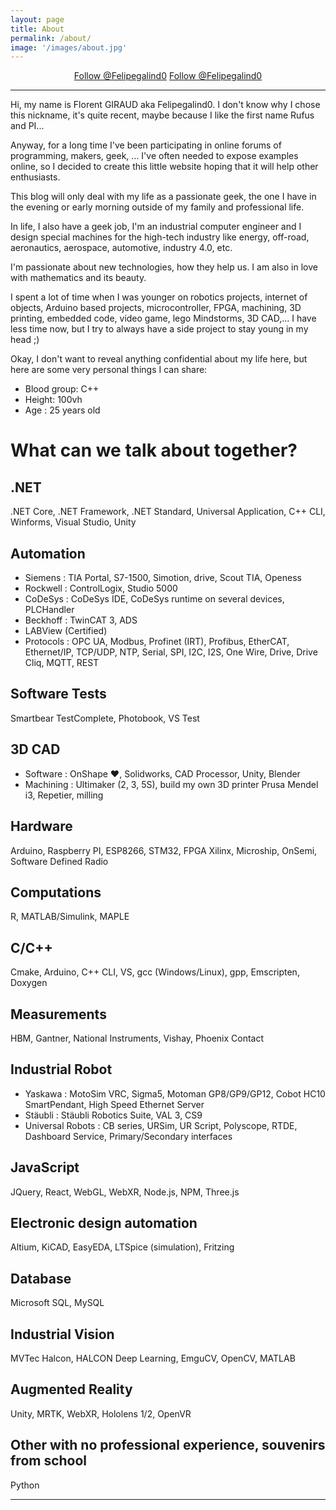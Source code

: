 ```yaml
---
layout: page
title: About
permalink: /about/
image: '/images/about.jpg'
---
```


<center>
<a class="github-button" href="https://github.com/Felipegalind0" data-size="large" data-show-count="true" aria-label="Follow @Felipegalind0 on GitHub">Follow @Felipegalind0</a>
<a href="https://twitter.com/Felipegalind0?ref_src=twsrc%5Etfw" class="twitter-follow-button" data-size="large" data-show-count="true">Follow @Felipegalind0</a><script async src="https://platform.twitter.com/widgets.js" charset="utf-8"></script>
</center>
<hr />


Hi, my name is Florent GIRAUD aka Felipegalind0. I don't know why I chose this nickname, it's quite recent, maybe because I like the first name Rufus and PI...


Anyway, for a long time I've been participating in online forums of programming, makers, geek, ... I've often needed to expose examples online, so I decided to create this little website hoping that it will help other enthusiasts.

This blog will only deal with my life as a passionate geek, the one I have in the evening or early morning outside of my family and professional life.

In life, I also have a geek job, I'm an industrial computer engineer and I design special machines for the high-tech industry like energy, off-road, aeronautics, aerospace, automotive, industry 4.0, etc.

I'm passionate about new technologies, how they help us. I am also in love with mathematics and its beauty.

I spent a lot of time when I was younger on robotics projects, internet of objects, Arduino based projects, microcontroller, FPGA, machining, 3D printing, embedded code, video game, lego Mindstorms, 3D CAD,... I have less time now, but I try to always have a side project to stay young in my head ;)

Okay, I don't want to reveal anything confidential about my life here, but here are some very personal things I can share:
- Blood group: C++
- Height: 100vh
- Age : <span id="age">25</span> years old

# What can we talk about together?

## .NET
.NET Core, .NET Framework, .NET Standard, Universal Application, C++ CLI, Winforms, Visual Studio, Unity

## Automation
- Siemens : TIA Portal, S7-1500, Simotion, drive, Scout TIA, Openess
- Rockwell : ControlLogix, Studio 5000
- CoDeSys : CoDeSys IDE, CoDeSys runtime on several devices, PLCHandler
- Beckhoff : TwinCAT 3, ADS
- LABView (Certified)
- Protocols : OPC UA, Modbus, Profinet (IRT), Profibus, EtherCAT, Ethernet/IP, TCP/UDP, NTP, Serial, SPI, I2C, I2S, One Wire, Drive, Drive Cliq, MQTT, REST

## Software Tests
Smartbear TestComplete, Photobook, VS Test

## 3D CAD
- Software : OnShape ❤️, Solidworks, CAD Processor, Unity, Blender
- Machining : Ultimaker (2, 3, 5S), build my own 3D printer Prusa Mendel i3, Repetier, milling

## Hardware
Arduino, Raspberry PI, ESP8266, STM32, FPGA Xilinx, Microship, OnSemi, Software Defined Radio

## Computations
R, MATLAB/Simulink, MAPLE

## C/C++
Cmake, Arduino, C++ CLI, VS, gcc (Windows/Linux), gpp, Emscripten, Doxygen

## Measurements
HBM, Gantner, National Instruments, Vishay, Phoenix Contact

## Industrial Robot
- Yaskawa : MotoSim VRC, Sigma5, Motoman GP8/GP9/GP12, Cobot HC10 SmartPendant, High Speed Ethernet Server
- Stäubli : Stäubli Robotics Suite, VAL 3, CS9
- Universal Robots : CB series, URSim, UR Script, Polyscope, RTDE, Dashboard Service, Primary/Secondary interfaces

## JavaScript
JQuery, React, WebGL, WebXR, Node.js, NPM, Three.js

## Electronic design automation
Altium, KiCAD, EasyEDA, LTSpice (simulation), Fritzing

## Database
Microsoft SQL, MySQL

## Industrial Vision
MVTec Halcon, HALCON Deep Learning, EmguCV, OpenCV, MATLAB

## Augmented Reality
Unity, MRTK, WebXR, Hololens 1/2, OpenVR

## Other with no professional experience, souvenirs from school
Python




***

<script>
function update(){
document.getElementById("age").innerText = Date.now()/31557600000 - 118062907/ 5259600
	setTimeout(update, 100);
}
update();
</script>